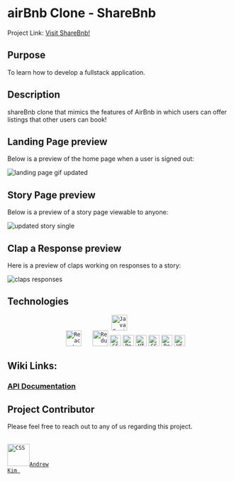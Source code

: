 # airBnb Clone - ShareBnb

Project Link: <a href='https://sharebnb-owhp.onrender.com/'>Visit ShareBnb!</a> 

## Purpose

To learn how to develop a fullstack application.

## Description

shareBnb clone that mimics the features of AirBnb in which users can offer listings that other users can book!

## Landing Page preview

Below is a preview of the home page when a user is signed out:

![landing page gif updated](https://user-images.githubusercontent.com/106854954/208340724-c5469963-aabf-4987-8af2-6bbcb2760772.gif)

## Story Page preview

Below is a preview of a story page viewable to anyone:

![updated story single](https://user-images.githubusercontent.com/106854954/208341907-095293d8-2e51-4bac-bfae-1df9c47f9b93.gif)

## Clap a Response preview

Here is a preview of claps working on responses to a story:

![claps responses](https://user-images.githubusercontent.com/106854954/208342477-6dadf527-b13b-4961-ad8e-6c6124b66bc2.gif)

## Technologies

<div align="center">
	<code><img height="35" src="https://user-images.githubusercontent.com/25181517/117447155-6a868a00-af3d-11eb-9cfe-245df15c9f3f.png" alt="JavaScript" title="JavaScript" />
	</code>
	<code><img height="35" src="https://user-images.githubusercontent.com/25181517/183897015-94a058a6-b86e-4e42-a37f-bf92061753e5.png" alt="React" title="React" />	  </code>
	<code><img height="35" src="https://user-images.githubusercontent.com/25181517/187896150-cc1dcb12-d490-445c-8e4d-1275cd2388d6.png" alt="Redux" title="Redux" /></code>
	<code><img height="25" src="https://img.shields.io/badge/sqlite-%2307405e.svg?style=for-the-badge&logo=sqlite&logoColor=white" alt="CSS" title="CSS" /></code>
	<code><img height="25" src="https://user-images.githubusercontent.com/25181517/192109061-e138ca71-337c-4019-8d42-4792fdaa7128.png" alt="Postman" title="Postman" /></code>
	<code><img height="25" src="https://user-images.githubusercontent.com/25181517/192158954-f88b5814-d510-4564-b285-dff7d6400dad.png" alt="HTML" title="HTML" /></code>
	<code><img height="25" src="https://user-images.githubusercontent.com/25181517/183898674-75a4a1b1-f960-4ea9-abcb-637170a00a75.png" alt="CSS" title="CSS" /></code>
	<code><img height="25" src="https://img.shields.io/badge/Render-%46E3B7.svg?style=for-the-badge&logo=render&logoColor=white" alt="Render" title="Render" /></code>
	<code><img height="25" src="https://img.shields.io/badge/Visual%20Studio%20Code-0078d7.svg?style=for-the-badge&logo=visual-studio-code&logoColor=white" alt="VScode" title="VScode" /></code>
	
</div>

## Wiki Links:

### [API Documentation](https://github.com/adotk24/shareBnb/wiki/API-Endpoints---DB-Schema)
	

  
## Project Contributor

Please feel free to reach out to any of us regarding this project. <br><br> 
<code>
<a href="https://www.linkedin.com/in/andrewkimcode/">
<img height="50" src="https://www.vectorlogo.zone/logos/linkedin/linkedin-icon.svg" alt="CSS" title="CSS" />Andrew Kim
</a>
</code>


